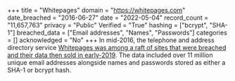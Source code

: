+++
title = "Whitepages"
domain = "https://whitepages.com"
date_breached = "2016-06-27"
date = "2022-05-04"
record_count = "11,657,763"
privacy = "Public"
Verified = "True"
hashing = ["bcrypt", "SHA-1"]
breached_data = ["Email addresses", "Names", "Passwords"]
categories = []
acknowledged = "No"
+++
In mid-2016, the telephone and address directory service <a href="https://www.theregister.co.uk/2019/02/11/620_million_hacked_accounts_dark_web/" target="_blank" rel="noopener">Whitepages was among a raft of sites that were breached and their data then sold in early-2019</a>. The data included over 11 million unique email addresses alongside names and passwords stored as either a SHA-1 or bcrypt hash.
